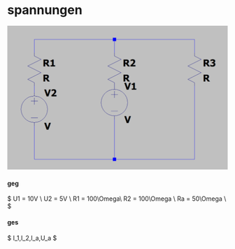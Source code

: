 # spannungen
![alt text](img/image.png)

#### geg
$
    U1 = 10V \\
    U2 = 5V \\
    R1 = 100\Omega\\
    R2 = 100\Omega \\
    Ra = 50\Omega \\
$
#### ges
$
    I_1,I_2,I_a,U_a
$
